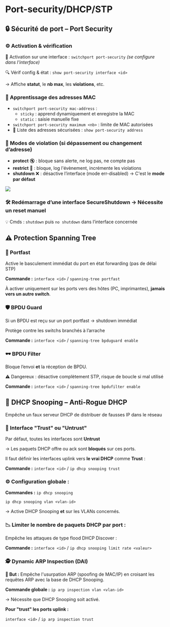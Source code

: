 # Port-security/DHCP/STP

## **🔒 Sécurité de port – Port Security**

### **⚙️ Activation & vérification**

🔧 Activation sur une interface : `switchport port-security` *(se configure dans l'interface)*

🔍 Vérif config & état : `show port-security interface <id>`

→ Affiche **statut**, le **nb max**, les **violations**, etc.



### **🧠 Apprentissage des adresses MAC**

- `switchport port-security mac-address` :
  - `sticky` : apprend dynamiquement et enregistre la MAC
  - `static` : saisie manuelle fixe
- `switchport port-security maximum <nb>` : limite de MAC autorisées
- 🧾 Liste des adresses sécurisées : `show port-security address`



### **🚨 Modes de violation (si dépassement ou changement d’adresse)**

- **protect** 🔇 : bloque sans alerte, ne log pas, ne compte pas
- **restrict** 🚨 : bloque, log l'évènement, incrémente les violations
- **shutdown** ❌ : désactive l’interface (mode err-disabled) → C'est le **mode par défaut**

![](../../../media/Cours-Infrastructures-réseaux-Port-security-DHCP-STP-image1.png)

### **🛠️ Redémarrage d’une interface SecureShutdown** → Nécessite un **reset manuel**

💡 Cmds : `shutdown` puis `no shutdown` dans l’interface concernée



## **⚠️ Protection Spanning Tree**

### **🚧 Portfast**

Active le basculement immédiat du port en état forwarding (pas de délai STP)

**Commande :** `interface <id>` / `spanning-tree portfast`

À activer uniquement sur les ports vers des hôtes (PC, imprimantes), **jamais vers un autre switch**.



### **🛡️ BPDU Guard**

Si un BPDU est reçu sur un port portfast → shutdown immédiat

Protège contre les switchs branchés à l’arrache

**Commande :** `interface <id>` / `spanning-tree bpduguard enable`



### **🕶️ BPDU Filter**

Bloque l’envoi **et** la réception de BPDU.

⚠️ Dangereux : désactive complètement STP, risque de boucle si mal utilisé

**Commande :** `interface <id>` / `spanning-tree bpdufilter enable`



## **🧼 DHCP Snooping – Anti-Rogue DHCP**

Empêche un faux serveur DHCP de distribuer de fausses IP dans le réseau



### **🔐 Interface "Trust" ou "Untrust"**

Par défaut, toutes les interfaces sont **Untrust**

→ Les paquets DHCP offre ou ack sont **bloqués** sur ces ports.

Il faut définir les interfaces uplink vers **le vrai DHCP** comme **Trust** :

**Commande :** `interface <id>` / `ip dhcp snooping trust`



### **⚙️ Configuration globale :**

**Commandes :** `ip dhcp snooping`

`ip dhcp snooping vlan <vlan-id>`

→ Active DHCP Snooping **et** sur les VLANs concernés.



### **📉 Limiter le nombre de paquets DHCP par port :**

Empêche les attaques de type flood DHCP Discover :

**Commande :** `interface <id>` / `ip dhcp snooping limit rate <valeur>`



### **🕵️ Dynamic ARP Inspection (DAI)**

**🎯 But :** Empêche l'usurpation ARP (spoofing de MAC/IP) en croisant les requêtes ARP avec la base de DHCP Snooping.

**Commande globale :** `ip arp inspection vlan <vlan-id>`

→ Nécessite que DHCP Snooping soit activé.

**Pour "trust" les ports uplink :**

`interface <id>` / `ip arp inspection trust`




